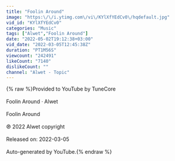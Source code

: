 ```yaml
---
title: "Foolin Around"
image: "https:\/\/i.ytimg.com\/vi\/KYlXfYEdCv0\/hqdefault.jpg"
vid_id: "KYlXfYEdCv0"
categories: "Music"
tags: ["Alwet","Foolin Around"]
date: "2022-05-02T19:12:38+03:00"
vid_date: "2022-03-05T12:45:38Z"
duration: "PT1M56S"
viewcount: "242491"
likeCount: "7140"
dislikeCount: ""
channel: "Alwet - Topic"
---
```

{% raw %}Provided to YouTube by TuneCore<br /><br />Foolin Around · Alwet<br /><br />Foolin Around<br /><br />℗ 2022 Alwet copyright<br /><br />Released on: 2022-03-05<br /><br />Auto-generated by YouTube.{% endraw %}
